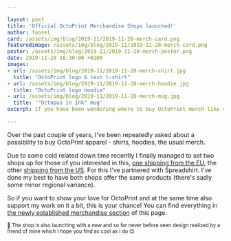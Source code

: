 ```yaml
---

layout: post
title: 'Official OctoPrint Merchandise Shops launched!'
author: foosel
card: /assets/img/blog/2019-11/2019-11-28-merch-card.png
featuredimage: /assets/img/blog/2019-11/2019-11-28-merch-card.png
poster: /assets/img/blog/2019-11/2019-11-28-merch-poster.png
date: 2019-11-28 16:30:00 +0100
images:
- url: /assets/img/blog/2019-11/2019-11-28-merch-shirt.jpg
  title: "OctoPrint logo & text t-shirt"
- url: /assets/img/blog/2019-11/2019-11-28-merch-hoodie.jpg
  title: "OctoPrint logo hoodie"
- url: /assets/img/blog/2019-11/2019-11-28-merch-mug.jpg
  title: '"Octopus in Ink" mug'
excerpt: If you have been wondering where to buy OctoPrint merch like shirts and such, wonder no more - the Official Merchandise Shops are there!

---
```


Over the past couple of years, I've been repeatedly asked about a possibility to buy OctoPrint
apparel - shirts, hoodies, the usual merch. 

Due to some cold related down time recently I finally managed to set two shops up for those of you interested in this, 
[one shipping from the EU](https://shop.spreadshirt.net/octoprint),
the other [shipping from the US](https://shop.spreadshirt.com/octoprint). For this I've partnered with
Spreadshirt. I've done my best to have both shops offer the same products (there's sadly some minor regional variance).

So if you want to show your love for OctoPrint and at the same time also support my work on 
it a bit, this is your chance! You can find everything in [the newly established merchandise section](/merch/) of this page.

<small>🤫 The shop is also launching with a new and so far never before seen design realized by a friend of
mine which I hope you find as cool as I do 😊</small>